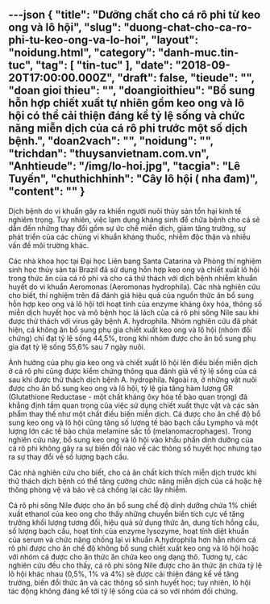 ---json
{
    "title": "Dưỡng chất cho cá rô phi từ keo ong và lô hội",
    "slug": "duong-chat-cho-ca-ro-phi-tu-keo-ong-va-lo-hoi",
    "layout": "noidung.html",
    "category": "danh-muc.tin-tuc",
    "tag": [
        "tin-tuc"
    ],
    "date": "2018-09-20T17:00:00.000Z",
    "draft": false,
    "tieude": "",
    "doan gioi thieu": "",
    "doangioithieu": "Bổ sung hỗn hợp chiết xuất tự nhiên gồm keo ong và lô hội có thể cải thiện đáng kể tỷ lệ sống và chức năng miễn dịch của cá rô phi trước một số dịch bệnh.",
    "doan2vach": "",
    "noidung": "",
    "trichdan": "thuysanvietnam.com.vn",
    "Anhtieude": "/img/lo-hoi.jpg",
    "tacgia": "Lê Tuyến",
    "chuthichhinh": "Cây lô hội ( nha đam)",
    "__content__": ""
}
---
<p>Dịch bệnh do vi khuẩn g&acirc;y ra khiến người nu&ocirc;i thủy sản tổn hại kinh tế nghi&ecirc;m trọng. Tuy nhi&ecirc;n, việc lạm dụng kh&aacute;ng sinh để chữa bệnh cho c&aacute; sẽ dẫn đến những thay đổi gồm sự ức chế miễn dịch, giảm tăng trưởng, sự ph&aacute;t triển của c&aacute;c chủng vi khuẩn kh&aacute;ng thuốc, nhiễm độc thận v&agrave; nhiều vấn đề m&ocirc;i trường kh&aacute;c.</p>

<p>C&aacute;c nh&agrave; khoa học tại Đại học Li&ecirc;n bang Santa Catarina v&agrave; Ph&ograve;ng th&iacute; nghiệm sinh học thủy sản tại Brazil đ&atilde; sử dụng hỗn hợp keo ong v&agrave; chiết xuất l&ocirc; hội trong thức ăn của c&aacute; r&ocirc; phi v&agrave; cho c&aacute; thử th&aacute;ch với dịch bệnh nhiễm khuẩn huyết do vi khuẩn Aeromonas (Aeromonas hydrophila). C&aacute;c nh&agrave; nghi&ecirc;n cứu cho biết, th&iacute; nghiệm tr&ecirc;n đ&atilde; đ&aacute;nh gi&aacute; hiệu quả của nguồn thức ăn bổ sung hỗn hợp keo ong v&agrave; l&ocirc; hội tới hoạt t&iacute;nh của enzyme kh&aacute;ng &ocirc;xy h&oacute;a, th&ocirc;ng số miễn dịch huyết học v&agrave; m&ocirc; bệnh học l&aacute; l&aacute;ch của c&aacute; r&ocirc; phi s&ocirc;ng Nile sau khi được thử th&aacute;ch với virus g&acirc;y bệnh A. hydrophila. Nh&oacute;m nghi&ecirc;n cứu đ&atilde; ph&aacute;t hiện, c&aacute; kh&ocirc;ng ăn bổ sung phụ gia chiết xuất keo ong v&agrave; l&ocirc; hội (nh&oacute;m đối chứng) chỉ đạt tỷ lệ sống 44,5%, trong khi nh&oacute;m được cho ăn bổ sung phụ gia đạt tỷ lệ sống 55,6% sau 7 ng&agrave;y nu&ocirc;i.</p>

<p>Ảnh hưởng của phụ gia keo ong v&agrave; chiết xuất l&ocirc; hội l&ecirc;n điều biến miễn dịch ở c&aacute; r&ocirc; phi cũng được kiểm chứng th&ocirc;ng qua đ&aacute;nh gi&aacute; về tỷ lệ sống của c&aacute; sau khi được thử th&aacute;ch dịch bệnh A. hydrophila. Ngo&agrave;i ra, ở những vật nu&ocirc;i được cho ăn bổ sung keo ong v&agrave; l&ocirc; hội, tỷ lệ gia tăng h&agrave;m lượng GR (Glutathione Reductase - một chất kh&aacute;ng &ocirc;xy h&oacute;a tế b&agrave;o quan trọng) đ&atilde; khẳng định tầm quan trọng của việc sử dụng chiết xuất thực vật v&agrave; c&aacute;c sản phẩm thay thế như một chất điều biến miễn dịch. C&aacute; được cho ăn chế độ bổ sung keo ong v&agrave; l&ocirc; hội cũng tăng số lượng tế b&agrave;o bạch cầu Lympho v&agrave; một lượng lớn c&aacute;c tế b&agrave;o chứa melamine sắc tố (melanomacrophages). Trong nghi&ecirc;n cứu n&agrave;y, bổ sung keo ong v&agrave; l&ocirc; hội v&agrave;o khẩu phần dinh dưỡng của c&aacute; r&ocirc; phi kh&ocirc;ng g&acirc;y ra sự biến đổi n&agrave;o về c&aacute;c th&ocirc;ng số huyết học nhưng tạo ra sự thay đổi về số lượng bạch cầu.</p>

<p>C&aacute;c nh&agrave; nghi&ecirc;n cứu cho biết, cho c&aacute; ăn chất k&iacute;ch th&iacute;ch miễn dịch trước khi thử th&aacute;ch dịch bệnh c&oacute; thể tăng cường chức năng miễn dịch của c&aacute; hoặc hệ thống ph&ograve;ng vệ v&agrave; bảo vệ c&aacute; chống lại c&aacute;c l&acirc;y nhiễm.&nbsp;</p>

<p>C&aacute; r&ocirc; phi s&ocirc;ng Nile được cho ăn bổ sung chế độ dinh dưỡng chứa 1% chiết xuất ethanol của keo ong cho thấy những chuyển biến t&iacute;ch cực về tăng trưởng khối lượng tương đối, hiệu quả sử dụng thức ăn, dung t&iacute;ch hồng cầu, số lượng bạch cầu, hoạt t&iacute;nh của enzyme lysozyme, hoạt t&iacute;nh diệt khuẩn của serum v&agrave; chức năng chống lại vi khuẩn A.hydrophila hơn hẳn nh&oacute;m c&aacute; r&ocirc; phi được cho ăn chế độ kh&ocirc;ng bổ sung chiết xuất keo ong v&agrave; l&ocirc; hội hoặc với nh&oacute;m c&aacute; được cho ăn thức ăn chứa keo ong dạng th&ocirc;. Tương tự, c&aacute;c nghi&ecirc;n cứu đều cho thấy, c&aacute; r&ocirc; phi s&ocirc;ng Nile được cho ăn thức ăn chứa tỷ lệ l&ocirc; hội kh&aacute;c nhau (0,5%, 1% v&agrave; 4%) sẽ được cải thiện đ&aacute;ng kể về tăng trưởng, biến đổi thức ăn v&agrave; c&aacute;c th&ocirc;ng số sinh huyết học; tuy nhi&ecirc;n, l&ocirc; hội t&aacute;c động kh&ocirc;ng đ&aacute;ng kể tới tỷ lệ sống của c&aacute; so với nh&oacute;m đối chứng.</p>
